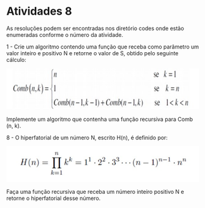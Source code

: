 <h1>Atividades 8 </h1>

<p> As resoluções podem ser encontradas nos diretório codes onde estão enumeradas conforme o número da atividade. </p>

<p>1 - Crie um algoritmo contendo uma função que receba como parâmetro um valor inteiro e positivo N
e retorne o valor de S, obtido pelo seguinte cálculo:</p>






![alt text](https://github.com/souza10v/Exercicios-em-C/blob/main/activities7/images/07.jpg)

<p> Implemente um algoritmo que contenha uma função recursiva para Comb (n, k). </p>

<p>8 - O hiperfatorial de um número N, escrito H(n), é definido por:  </p>

![alt text](https://github.com/souza10v/Exercicios-em-C/blob/main/activities7/images/08.jpg)

<p> Faça uma função recursiva que receba um número inteiro positivo N e retorne o hiperfatorial desse
número. </p>

